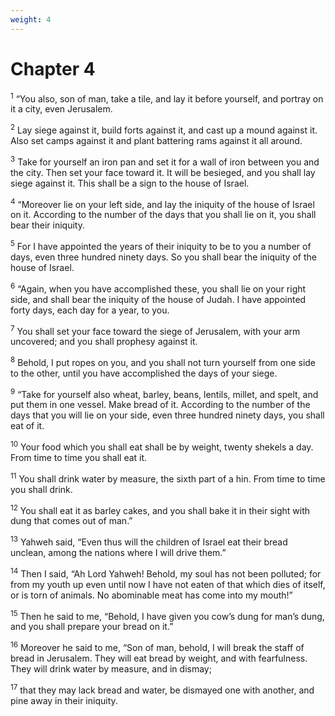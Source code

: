```yaml
---
weight: 4
---
```


# Chapter 4

<sup>1</sup> “You also, son of man, take a tile, and lay it before yourself, and portray on it a city, even Jerusalem. 

<sup>2</sup> Lay siege against it, build forts against it, and cast up a mound against it. Also set camps against it and plant battering rams against it all around. 

<sup>3</sup> Take for yourself an iron pan and set it for a wall of iron between you and the city. Then set your face toward it. It will be besieged, and you shall lay siege against it. This shall be a sign to the house of Israel. 

<sup>4</sup> “Moreover lie on your left side, and lay the iniquity of the house of Israel on it. According to the number of the days that you shall lie on it, you shall bear their iniquity. 

<sup>5</sup> For I have appointed the years of their iniquity to be to you a number of days, even three hundred ninety days. So you shall bear the iniquity of the house of Israel. 

<sup>6</sup> “Again, when you have accomplished these, you shall lie on your right side, and shall bear the iniquity of the house of Judah. I have appointed forty days, each day for a year, to you. 

<sup>7</sup> You shall set your face toward the siege of Jerusalem, with your arm uncovered; and you shall prophesy against it. 

<sup>8</sup> Behold, I put ropes on you, and you shall not turn yourself from one side to the other, until you have accomplished the days of your siege. 

<sup>9</sup> “Take for yourself also wheat, barley, beans, lentils, millet, and spelt, and put them in one vessel. Make bread of it. According to the number of the days that you will lie on your side, even three hundred ninety days, you shall eat of it. 

<sup>10</sup> Your food which you shall eat shall be by weight, twenty shekels a day. From time to time you shall eat it. 

<sup>11</sup> You shall drink water by measure, the sixth part of a hin. From time to time you shall drink. 

<sup>12</sup> You shall eat it as barley cakes, and you shall bake it in their sight with dung that comes out of man.” 

<sup>13</sup> Yahweh said, “Even thus will the children of Israel eat their bread unclean, among the nations where I will drive them.” 

<sup>14</sup> Then I said, “Ah Lord Yahweh! Behold, my soul has not been polluted; for from my youth up even until now I have not eaten of that which dies of itself, or is torn of animals. No abominable meat has come into my mouth!” 

<sup>15</sup> Then he said to me, “Behold, I have given you cow’s dung for man’s dung, and you shall prepare your bread on it.” 

<sup>16</sup> Moreover he said to me, “Son of man, behold, I will break the staff of bread in Jerusalem. They will eat bread by weight, and with fearfulness. They will drink water by measure, and in dismay; 

<sup>17</sup> that they may lack bread and water, be dismayed one with another, and pine away in their iniquity. 


